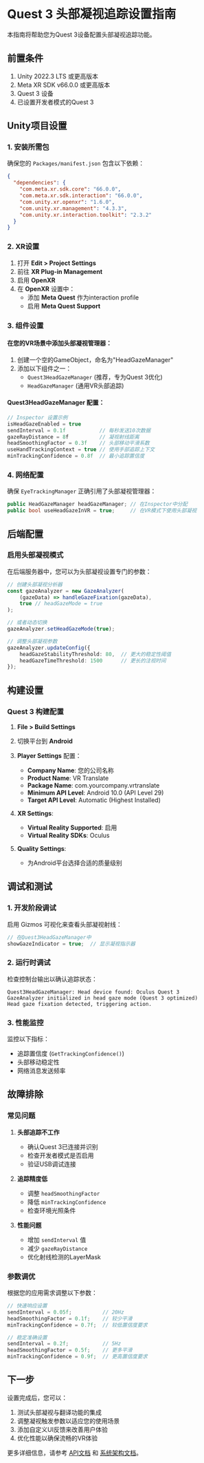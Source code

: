 # Quest 3 头部凝视追踪设置指南

本指南将帮助您为Quest 3设备配置头部凝视追踪功能。

## 前置条件

1. Unity 2022.3 LTS 或更高版本
2. Meta XR SDK v66.0.0 或更高版本
3. Quest 3 设备
4. 已设置开发者模式的Quest 3

## Unity项目设置

### 1. 安装所需包

确保您的 `Packages/manifest.json` 包含以下依赖：

```json
{
  "dependencies": {
    "com.meta.xr.sdk.core": "66.0.0",
    "com.meta.xr.sdk.interaction": "66.0.0",
    "com.unity.xr.openxr": "1.6.0",
    "com.unity.xr.management": "4.3.3",
    "com.unity.xr.interaction.toolkit": "2.3.2"
  }
}
```

### 2. XR设置

1. 打开 **Edit > Project Settings**
2. 前往 **XR Plug-in Management**
3. 启用 **OpenXR**
4. 在 **OpenXR** 设置中：
   - 添加 **Meta Quest** 作为interaction profile
   - 启用 **Meta Quest Support**

### 3. 组件设置

#### 在您的VR场景中添加头部凝视管理器：

1. 创建一个空的GameObject，命名为"HeadGazeManager"
2. 添加以下组件之一：
   - `Quest3HeadGazeManager` (推荐，专为Quest 3优化)
   - `HeadGazeManager` (通用VR头部追踪)

#### Quest3HeadGazeManager 配置：

```csharp
// Inspector 设置示例
isHeadGazeEnabled = true
sendInterval = 0.1f           // 每秒发送10次数据
gazeRayDistance = 8f          // 凝视射线距离
headSmoothingFactor = 0.3f    // 头部移动平滑系数
useHandTrackingContext = true // 使用手部追踪上下文
minTrackingConfidence = 0.8f  // 最小追踪置信度
```

### 4. 网络配置

确保 `EyeTrackingManager` 正确引用了头部凝视管理器：

```csharp
public HeadGazeManager headGazeManager; // 在Inspector中分配
public bool useHeadGazeInVR = true;     // 在VR模式下使用头部凝视
```

## 后端配置

### 启用头部凝视模式

在后端服务器中，您可以为头部凝视设置专门的参数：

```typescript
// 创建头部凝视分析器
const gazeAnalyzer = new GazeAnalyzer(
    (gazeData) => handleGazeFixation(gazeData),
    true // headGazeMode = true
);

// 或者动态切换
gazeAnalyzer.setHeadGazeMode(true);

// 调整头部凝视参数
gazeAnalyzer.updateConfig({
    headGazeStabilityThreshold: 80,  // 更大的稳定性阈值
    headGazeTimeThreshold: 1500      // 更长的注视时间
});
```

## 构建设置

### Quest 3 构建配置

1. **File > Build Settings**
2. 切换平台到 **Android**
3. **Player Settings** 配置：
   - **Company Name**: 您的公司名称
   - **Product Name**: VR Translate
   - **Package Name**: com.yourcompany.vrtranslate
   - **Minimum API Level**: Android 10.0 (API Level 29)
   - **Target API Level**: Automatic (Highest Installed)

4. **XR Settings**:
   - **Virtual Reality Supported**: 启用
   - **Virtual Reality SDKs**: Oculus

5. **Quality Settings**:
   - 为Android平台选择合适的质量级别

## 调试和测试

### 1. 开发阶段调试

启用 Gizmos 可视化来查看头部凝视射线：

```csharp
// 在Quest3HeadGazeManager中
showGazeIndicator = true;  // 显示凝视指示器
```

### 2. 运行时调试

检查控制台输出以确认追踪状态：

```
Quest3HeadGazeManager: Head device found: Oculus Quest 3
GazeAnalyzer initialized in head gaze mode (Quest 3 optimized)
Head gaze fixation detected, triggering action.
```

### 3. 性能监控

监控以下指标：
- 追踪置信度 (`GetTrackingConfidence()`)
- 头部移动稳定性
- 网络消息发送频率

## 故障排除

### 常见问题

1. **头部追踪不工作**
   - 确认Quest 3已连接并识别
   - 检查开发者模式是否启用
   - 验证USB调试连接

2. **追踪精度低**
   - 调整 `headSmoothingFactor`
   - 降低 `minTrackingConfidence`
   - 检查环境光照条件

3. **性能问题**
   - 增加 `sendInterval` 值
   - 减少 `gazeRayDistance`
   - 优化射线检测的LayerMask

### 参数调优

根据您的应用需求调整以下参数：

```csharp
// 快速响应设置
sendInterval = 0.05f;          // 20Hz
headSmoothingFactor = 0.1f;    // 较少平滑
minTrackingConfidence = 0.7f;  // 较低置信度要求

// 稳定准确设置
sendInterval = 0.2f;           // 5Hz
headSmoothingFactor = 0.5f;    // 更多平滑
minTrackingConfidence = 0.9f;  // 更高置信度要求
```

## 下一步

设置完成后，您可以：

1. 测试头部凝视与翻译功能的集成
2. 调整凝视触发参数以适应您的使用场景
3. 添加自定义UI反馈来改善用户体验
4. 优化性能以确保流畅的VR体验

更多详细信息，请参考 [API文档](../api/README.md) 和 [系统架构文档](../architecture/system-architecture.md)。